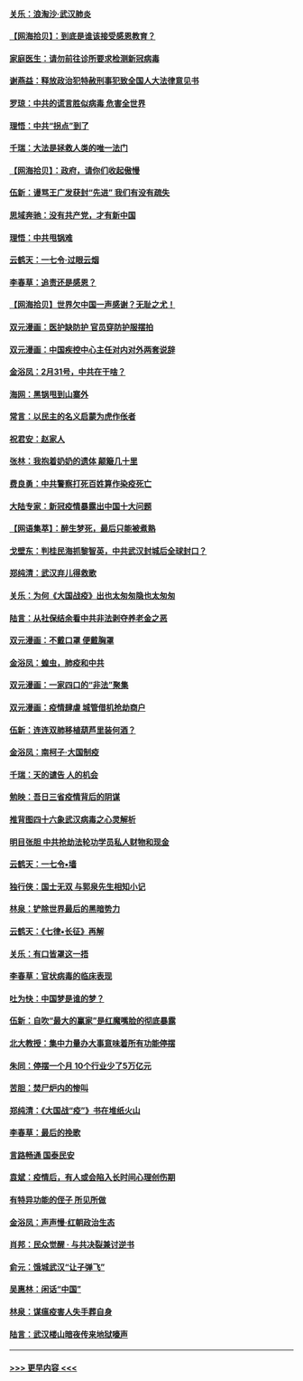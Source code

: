 #### [关乐：浪淘沙·武汉肺炎](../pages/nsc993/n11931792.md?t=03121231) 
#### [【网海拾贝】：到底是谁该接受感恩教育？](../pages/nsc993/n11931552.md?t=03121231) 
#### [家庭医生：请勿前往诊所要求检测新冠病毒](../pages/nsc993/n11929190.md?t=03121231) 
#### [谢燕益：释放政治犯特赦刑事犯致全国人大法律意见书](../pages/nsc993/n11928978.md?t=03121231) 
#### [罗琼：中共的谎言胜似病毒 危害全世界](../pages/nsc993/n11922636.md?t=03121231) 
#### [理悟：中共“拐点”到了](../pages/nsc993/n11928496.md?t=03121231) 
#### [千瑞：大法是拯救人类的唯一法门](../pages/nsc993/n11927637.md?t=03121231) 
#### [【网海拾贝】：政府，请你们收起傲慢](../pages/nsc993/n11926932.md?t=03121231) 
#### [伍新：谩骂王广发获封“先进” 我们有没有疏失](../pages/nsc993/n11926101.md?t=03121231) 
#### [思域奔驰：没有共产党，才有新中国](../pages/nsc993/n11926058.md?t=03121231) 
#### [理悟：中共甩锅难](../pages/nsc993/n11925355.md?t=03121231) 
#### [云鹤天：一七令·过眼云烟](../pages/nsc993/n11925284.md?t=03121231) 
#### [李春草：追责还是感恩？](../pages/nsc993/n11925274.md?t=03121231) 
#### [【网海拾贝】世界欠中国一声感谢？无耻之尤！](../pages/nsc993/n11925239.md?t=03121231) 
#### [双元漫画：医护缺防护 官员穿防护服摆拍](../pages/nsc993/n11923899.md?t=03121231) 
#### [双元漫画：中国疾控中心主任对内对外两套说辞](../pages/nsc993/n11921994.md?t=03121231) 
#### [金浴凤：2月31号，中共在干啥？](../pages/nsc993/n11922706.md?t=03121231) 
#### [海网：黑锅甩到山寨外](../pages/nsc993/n11922688.md?t=03121231) 
#### [常言：以民主的名义启蒙为虎作伥者](../pages/nsc993/n11922217.md?t=03121231) 
#### [祝君安：赵家人](../pages/nsc993/n11922209.md?t=03121231) 
#### [张林：我抱着奶奶的遗体 颠簸几十里](../pages/nsc993/n11920945.md?t=03121231) 
#### [费良勇：中共警察打死百姓算作染疫死亡](../pages/nsc993/n11919264.md?t=03121231) 
#### [大陆专家：新冠疫情暴露出中国十大问题](../pages/nsc993/n11919187.md?t=03121231) 
#### [【网语集萃】：醉生梦死，最后只能被煮熟](../pages/nsc993/n11918994.md?t=03121231) 
#### [戈壁东：判桂民海抓黎智英，中共武汉封城后全球封口？](../pages/nsc993/n11917982.md?t=03121231) 
#### [郑纯清：武汉弃儿得救歌](../pages/nsc993/n11917881.md?t=03121231) 
#### [关乐：为何《大国战疫》出也太匆匆隐也太匆匆](../pages/nsc993/n11917792.md?t=03121231) 
#### [陆言：从社保结余看中共非法剥夺养老金之恶](../pages/nsc993/n11917084.md?t=03121231) 
#### [双元漫画：不戴口罩 便戴胸罩](../pages/nsc993/n11916447.md?t=03121231) 
#### [金浴凤：蝗虫，肺疫和中共](../pages/nsc993/n11916904.md?t=03121231) 
#### [双元漫画：一家四口的“非法”聚集](../pages/nsc993/n11916378.md?t=03121231) 
#### [双元漫画：疫情肆虐 城管借机抢劫商户](../pages/nsc993/n11916310.md?t=03121231) 
#### [伍新：连连双肺移植葫芦里装何酒？](../pages/nsc993/n11913667.md?t=03121231) 
#### [金浴凤：南柯子·大国制疫](../pages/nsc993/n11913657.md?t=03121231) 
#### [千瑞：天的谴告  人的机会](../pages/nsc993/n11913309.md?t=03121231) 
#### [勉映：吾日三省疫情背后的阴谋](../pages/nsc993/n11913079.md?t=03121231) 
#### [推背图四十六象武汉病毒之心灵解析](../pages/nsc993/n11911761.md?t=03121231) 
#### [明目张胆 中共抢劫法轮功学员私人财物和现金](../pages/nsc993/n11910262.md?t=03121231) 
#### [云鹤天：一七令▪墙](../pages/nsc993/n11910627.md?t=03121231) 
#### [独行侠：国士无双 与郭泉先生相知小记](../pages/nsc993/n11910613.md?t=03121231) 
#### [林泉：铲除世界最后的黑暗势力](../pages/nsc993/n11909320.md?t=03121231) 
#### [云鹤天：《七律▪长征》再解](../pages/nsc993/n11909327.md?t=03121231) 
#### [关乐：有口皆罩这一捂](../pages/nsc993/n11908393.md?t=03121231) 
#### [李春草：官状病毒的临床表现](../pages/nsc993/n11908339.md?t=03121231) 
#### [吐为快：中国梦是谁的梦？](../pages/nsc993/n11906564.md?t=03121231) 
#### [伍新：自吹“最大的赢家”是红魔嘴脸的彻底暴露](../pages/nsc993/n11906407.md?t=03121231) 
#### [北大教授：集中力量办大事意味着所有功能停摆](../pages/nsc993/n11904800.md?t=03121231) 
#### [朱同：停摆一个月 10个行业少了5万亿元](../pages/nsc993/n11904498.md?t=03121231) 
#### [苦胆：焚尸炉内的惨叫](../pages/nsc993/n11904479.md?t=03121231) 
#### [郑纯清：《大国战“疫”》书在堆纸火山](../pages/nsc993/n11904450.md?t=03121231) 
#### [李春草：最后的挽歌](../pages/nsc993/n11904441.md?t=03121231) 
#### [言路畅通 国泰民安](../pages/nsc993/n11904222.md?t=03121231) 
#### [袁斌：疫情后，有人或会陷入长时间心理创伤期](../pages/nsc993/n11901514.md?t=03121231) 
#### [有特异功能的侄子 所见所做](../pages/nsc993/n11901154.md?t=03121231) 
#### [金浴凤：声声慢‧红朝政治生态](../pages/nsc993/n11899553.md?t=03121231) 
#### [肖邦：民众觉醒 · 与共决裂兼讨逆书](../pages/nsc993/n11898435.md?t=03121231) 
#### [俞元：饿城武汉“让子弹飞”](../pages/nsc993/n11898344.md?t=03121231) 
#### [吴惠林：闲话“中国”](../pages/nsc993/n11898182.md?t=03121231) 
#### [林泉：谋瘟疫害人失手葬自身](../pages/nsc993/n11897892.md?t=03121231) 
#### [陆言：武汉楼山暗夜传来地狱嚎声](../pages/nsc993/n11897033.md?t=03121231) 

----
#### [ >>> 更早内容 <<< ](../indexes/nsc993-earlier.md)

